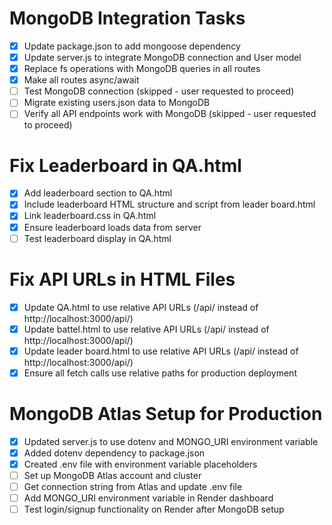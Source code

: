 # MongoDB Integration Tasks

- [x] Update package.json to add mongoose dependency
- [x] Update server.js to integrate MongoDB connection and User model
- [x] Replace fs operations with MongoDB queries in all routes
- [x] Make all routes async/await
- [ ] Test MongoDB connection (skipped - user requested to proceed)
- [ ] Migrate existing users.json data to MongoDB
- [ ] Verify all API endpoints work with MongoDB (skipped - user requested to proceed)

# Fix Leaderboard in QA.html

- [x] Add leaderboard section to QA.html
- [x] Include leaderboard HTML structure and script from leader board.html
- [x] Link leaderboard.css in QA.html
- [x] Ensure leaderboard loads data from server
- [ ] Test leaderboard display in QA.html

# Fix API URLs in HTML Files

- [x] Update QA.html to use relative API URLs (/api/ instead of http://localhost:3000/api/)
- [x] Update battel.html to use relative API URLs (/api/ instead of http://localhost:3000/api/)
- [x] Update leader board.html to use relative API URLs (/api/ instead of http://localhost:3000/api/)
- [x] Ensure all fetch calls use relative paths for production deployment

# MongoDB Atlas Setup for Production

- [x] Updated server.js to use dotenv and MONGO_URI environment variable
- [x] Added dotenv dependency to package.json
- [x] Created .env file with environment variable placeholders
- [ ] Set up MongoDB Atlas account and cluster
- [ ] Get connection string from Atlas and update .env file
- [ ] Add MONGO_URI environment variable in Render dashboard
- [ ] Test login/signup functionality on Render after MongoDB setup
